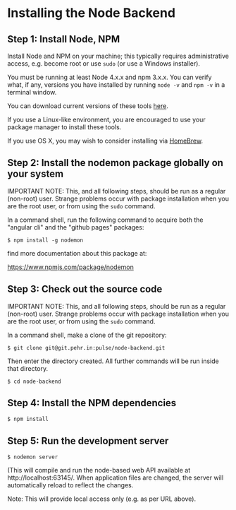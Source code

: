 # Installing the Node Backend

## Step 1: Install Node, NPM

Install Node and NPM on your machine; this typically requires administrative access, 
e.g. become root or use `sudo` (or use a Windows installer).

You must be running at least Node 4.x.x and npm 3.x.x. You can verify 
what, if any, versions you have installed by running `node -v` and 
`npm -v` in a terminal window.

You can download current versions of these tools [here](https://nodejs.org/en/download/current/).

If you use a Linux-like environment, you are encouraged to use your
package manager to install these tools.

If you use OS X, you may wish to consider installing via [HomeBrew](http://brew.sh/).

## Step 2: Install the nodemon package globally on your system

IMPORTANT NOTE: This, and all following steps, should be run as a regular (non-root) user.
Strange problems occur with package installation when you are the root user, or from using
the `sudo` command.

In a command shell, run the following command to acquire both the "angular cli" and the "github pages" packages:

`$ npm install -g nodemon`

find more documentation about this package at:

https://www.npmjs.com/package/nodemon

## Step 3: Check out the source code

IMPORTANT NOTE: This, and all following steps, should be run as a regular (non-root) user.
Strange problems occur with package installation when you are the root user, or from using
the `sudo` command.

In a command shell, make a clone of the git repository:

`$ git clone git@git.pehr.in:pulse/node-backend.git`

Then enter the directory created. All further commands will be run inside that directory.

`$ cd node-backend`

## Step 4: Install the NPM dependencies

`$ npm install`

## Step 5: Run the development server

`$ nodemon server`

(This will compile and run the node-based web API available at http://localhost:63145/. When application files are changed, 
the server will automatically reload to reflect the changes.

Note: This will provide local access only (e.g. as per URL above).

